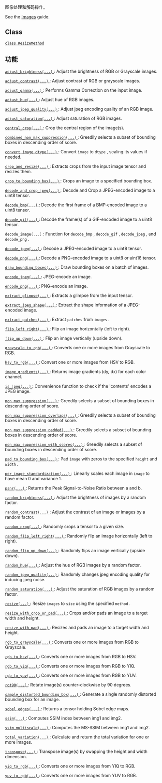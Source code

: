 图像处理和解码操作。

See the [Images](https://tensorflow.org/api_guides/python/image) guide.

## Class 
[ `class ResizeMethod` ](https://tensorflow.google.cn/api_docs/python/tf/image/ResizeMethod)

## 功能
[ `adjust_brightness(...)` ](https://tensorflow.google.cn/api_docs/python/tf/image/adjust_brightness): Adjust the brightness of RGB or Grayscale images.

[ `adjust_contrast(...)` ](https://tensorflow.google.cn/api_docs/python/tf/image/adjust_contrast): Adjust contrast of RGB or grayscale images.

[ `adjust_gamma(...)` ](https://tensorflow.google.cn/api_docs/python/tf/image/adjust_gamma): Performs Gamma Correction on the input image.

[ `adjust_hue(...)` ](https://tensorflow.google.cn/api_docs/python/tf/image/adjust_hue): Adjust hue of RGB images.

[ `adjust_jpeg_quality(...)` ](https://tensorflow.google.cn/api_docs/python/tf/image/adjust_jpeg_quality): Adjust jpeg encoding quality of an RGB image.

[ `adjust_saturation(...)` ](https://tensorflow.google.cn/api_docs/python/tf/image/adjust_saturation): Adjust saturation of RGB images.

[ `central_crop(...)` ](https://tensorflow.google.cn/api_docs/python/tf/image/central_crop): Crop the central region of the image(s).

[ `combined_non_max_suppression(...)` ](https://tensorflow.google.cn/api_docs/python/tf/image/combined_non_max_suppression): Greedily selects a subset of bounding boxes in descending order of score.

[ `convert_image_dtype(...)` ](https://tensorflow.google.cn/api_docs/python/tf/image/convert_image_dtype): Convert  `image`  to  `dtype` , scaling its values if needed.

[ `crop_and_resize(...)` ](https://tensorflow.google.cn/api_docs/python/tf/image/crop_and_resize): Extracts crops from the input image tensor and resizes them.

[ `crop_to_bounding_box(...)` ](https://tensorflow.google.cn/api_docs/python/tf/image/crop_to_bounding_box): Crops an image to a specified bounding box.

[ `decode_and_crop_jpeg(...)` ](https://tensorflow.google.cn/api_docs/python/tf/io/decode_and_crop_jpeg): Decode and Crop a JPEG-encoded image to a uint8 tensor.

[ `decode_bmp(...)` ](https://tensorflow.google.cn/api_docs/python/tf/io/decode_bmp): Decode the first frame of a BMP-encoded image to a uint8 tensor.

[ `decode_gif(...)` ](https://tensorflow.google.cn/api_docs/python/tf/io/decode_gif): Decode the frame(s) of a GIF-encoded image to a uint8 tensor.

[ `decode_image(...)` ](https://tensorflow.google.cn/api_docs/python/tf/io/decode_image): Function for  `decode_bmp` ,  `decode_gif` ,  `decode_jpeg` , and  `decode_png` .

[ `decode_jpeg(...)` ](https://tensorflow.google.cn/api_docs/python/tf/io/decode_jpeg): Decode a JPEG-encoded image to a uint8 tensor.

[ `decode_png(...)` ](https://tensorflow.google.cn/api_docs/python/tf/io/decode_png): Decode a PNG-encoded image to a uint8 or uint16 tensor.

[ `draw_bounding_boxes(...)` ](https://tensorflow.google.cn/api_docs/python/tf/image/draw_bounding_boxes): Draw bounding boxes on a batch of images.

[ `encode_jpeg(...)` ](https://tensorflow.google.cn/api_docs/python/tf/io/encode_jpeg): JPEG-encode an image.

[ `encode_png(...)` ](https://tensorflow.google.cn/api_docs/python/tf/image/encode_png): PNG-encode an image.

[ `extract_glimpse(...)` ](https://tensorflow.google.cn/api_docs/python/tf/image/extract_glimpse): Extracts a glimpse from the input tensor.

[ `extract_jpeg_shape(...)` ](https://tensorflow.google.cn/api_docs/python/tf/io/extract_jpeg_shape): Extract the shape information of a JPEG-encoded image.

[ `extract_patches(...)` ](https://tensorflow.google.cn/api_docs/python/tf/image/extract_patches): Extract  `patches`  from  `images` .

[ `flip_left_right(...)` ](https://tensorflow.google.cn/api_docs/python/tf/image/flip_left_right): Flip an image horizontally (left to right).

[ `flip_up_down(...)` ](https://tensorflow.google.cn/api_docs/python/tf/image/flip_up_down): Flip an image vertically (upside down).

[ `grayscale_to_rgb(...)` ](https://tensorflow.google.cn/api_docs/python/tf/image/grayscale_to_rgb): Converts one or more images from Grayscale to RGB.

[ `hsv_to_rgb(...)` ](https://tensorflow.google.cn/api_docs/python/tf/image/hsv_to_rgb): Convert one or more images from HSV to RGB.

[ `image_gradients(...)` ](https://tensorflow.google.cn/api_docs/python/tf/image/image_gradients): Returns image gradients (dy, dx) for each color channel.

[ `is_jpeg(...)` ](https://tensorflow.google.cn/api_docs/python/tf/io/is_jpeg): Convenience function to check if the 'contents' encodes a JPEG image.

[ `non_max_suppression(...)` ](https://tensorflow.google.cn/api_docs/python/tf/image/non_max_suppression): Greedily selects a subset of bounding boxes in descending order of score.

[ `non_max_suppression_overlaps(...)` ](https://tensorflow.google.cn/api_docs/python/tf/image/non_max_suppression_overlaps): Greedily selects a subset of bounding boxes in descending order of score.

[ `non_max_suppression_padded(...)` ](https://tensorflow.google.cn/api_docs/python/tf/image/non_max_suppression_padded): Greedily selects a subset of bounding boxes in descending order of score.

[ `non_max_suppression_with_scores(...)` ](https://tensorflow.google.cn/api_docs/python/tf/image/non_max_suppression_with_scores): Greedily selects a subset of bounding boxes in descending order of score.

[ `pad_to_bounding_box(...)` ](https://tensorflow.google.cn/api_docs/python/tf/image/pad_to_bounding_box): Pad  `image`  with zeros to the specified  `height`  and  `width` .

[ `per_image_standardization(...)` ](https://tensorflow.google.cn/api_docs/python/tf/image/per_image_standardization): Linearly scales each image in  `image`  to have mean 0 and variance 1.

[ `psnr(...)` ](https://tensorflow.google.cn/api_docs/python/tf/image/psnr): Returns the Peak Signal-to-Noise Ratio between a and b.

[ `random_brightness(...)` ](https://tensorflow.google.cn/api_docs/python/tf/image/random_brightness): Adjust the brightness of images by a random factor.

[ `random_contrast(...)` ](https://tensorflow.google.cn/api_docs/python/tf/image/random_contrast): Adjust the contrast of an image or images by a random factor.

[ `random_crop(...)` ](https://tensorflow.google.cn/api_docs/python/tf/image/random_crop): Randomly crops a tensor to a given size.

[ `random_flip_left_right(...)` ](https://tensorflow.google.cn/api_docs/python/tf/image/random_flip_left_right): Randomly flip an image horizontally (left to right).

[ `random_flip_up_down(...)` ](https://tensorflow.google.cn/api_docs/python/tf/image/random_flip_up_down): Randomly flips an image vertically (upside down).

[ `random_hue(...)` ](https://tensorflow.google.cn/api_docs/python/tf/image/random_hue): Adjust the hue of RGB images by a random factor.

[ `random_jpeg_quality(...)` ](https://tensorflow.google.cn/api_docs/python/tf/image/random_jpeg_quality): Randomly changes jpeg encoding quality for inducing jpeg noise.

[ `random_saturation(...)` ](https://tensorflow.google.cn/api_docs/python/tf/image/random_saturation): Adjust the saturation of RGB images by a random factor.

[ `resize(...)` ](https://tensorflow.google.cn/api_docs/python/tf/image/resize): Resize  `images`  to  `size`  using the specified  `method` .

[ `resize_with_crop_or_pad(...)` ](https://tensorflow.google.cn/api_docs/python/tf/image/resize_with_crop_or_pad): Crops and/or pads an image to a target width and height.

[ `resize_with_pad(...)` ](https://tensorflow.google.cn/api_docs/python/tf/image/resize_with_pad): Resizes and pads an image to a target width and height.

[ `rgb_to_grayscale(...)` ](https://tensorflow.google.cn/api_docs/python/tf/image/rgb_to_grayscale): Converts one or more images from RGB to Grayscale.

[ `rgb_to_hsv(...)` ](https://tensorflow.google.cn/api_docs/python/tf/image/rgb_to_hsv): Converts one or more images from RGB to HSV.

[ `rgb_to_yiq(...)` ](https://tensorflow.google.cn/api_docs/python/tf/image/rgb_to_yiq): Converts one or more images from RGB to YIQ.

[ `rgb_to_yuv(...)` ](https://tensorflow.google.cn/api_docs/python/tf/image/rgb_to_yuv): Converts one or more images from RGB to YUV.

[ `rot90(...)` ](https://tensorflow.google.cn/api_docs/python/tf/image/rot90): Rotate image(s) counter-clockwise by 90 degrees.

[ `sample_distorted_bounding_box(...)` ](https://tensorflow.google.cn/api_docs/python/tf/image/sample_distorted_bounding_box): Generate a single randomly distorted bounding box for an image.

[ `sobel_edges(...)` ](https://tensorflow.google.cn/api_docs/python/tf/image/sobel_edges): Returns a tensor holding Sobel edge maps.

[ `ssim(...)` ](https://tensorflow.google.cn/api_docs/python/tf/image/ssim): Computes SSIM index between img1 and img2.

[ `ssim_multiscale(...)` ](https://tensorflow.google.cn/api_docs/python/tf/image/ssim_multiscale): Computes the MS-SSIM between img1 and img2.

[ `total_variation(...)` ](https://tensorflow.google.cn/api_docs/python/tf/image/total_variation): Calculate and return the total variation for one or more images.

[ `transpose(...)` ](https://tensorflow.google.cn/api_docs/python/tf/image/transpose): Transpose image(s) by swapping the height and width dimension.

[ `yiq_to_rgb(...)` ](https://tensorflow.google.cn/api_docs/python/tf/image/yiq_to_rgb): Converts one or more images from YIQ to RGB.

[ `yuv_to_rgb(...)` ](https://tensorflow.google.cn/api_docs/python/tf/image/yuv_to_rgb): Converts one or more images from YUV to RGB.

